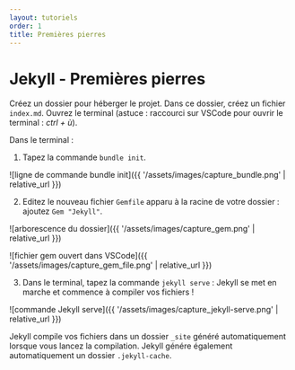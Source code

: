 ```yaml
---
layout: tutoriels
order: 1
title: Premières pierres
---
```

# Jekyll - Premières pierres

Créez un dossier pour héberger le projet. Dans ce dossier, créez un fichier `index.md`.
Ouvrez le terminal (astuce : raccourci sur VSCode pour ouvrir le terminal : *ctrl + ù*).

Dans le terminal :
1. Tapez la commande `bundle init`.

![ligne de commande bundle init]({{ '/assets/images/capture_bundle.png' | relative_url }}) 

2. Editez le nouveau fichier `Gemfile` apparu à la racine de votre dossier : ajoutez `Gem "Jekyll"`.

![arborescence du dossier]({{ '/assets/images/capture_gem.png' | relative_url }})

![fichier gem ouvert dans VSCode]({{ '/assets/images/capture_gem_file.png' | relative_url }})


3. Dans le terminal, tapez la commande `jekyll serve` : Jekyll se met en marche et commence à compiler vos fichiers !

![commande Jekyll serve]({{ '/assets/images/capture_jekyll-serve.png' | relative_url }})

Jekyll compile vos fichiers dans un dossier `_site` généré automatiquement lorsque vous lancez la compilation. 
Jekyll génére également automatiquement un dossier `.jekyll-cache`.
